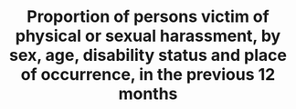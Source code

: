 ---
data_non_statistical: true
goal_meta_link: http://unstats.un.org/sdgs/files/metadata-compilation/Metadata-Goal-11.pdf
graph: null
graph_title: Proportion of persons victim of physical or sexual harassment, by sex,
  age, disability status and place of occurrence, in the previous 12 months
graph_type: null
has_metadata: true
indicator: 11.7.2
indicator_definition: Number of girls and women aged 15+ who were subjected to physical
  or sexual harassment in the last 12 months, as percentage of all women aged 15+,
  disaggregated by perpetrator and place of occurrence (of latest episode). Many international
  bodies, national legislatures and courts have prohibited sexual harassment but there
  is no agreed universal definition of the term.[1] Most existing studies about sexual
  harassment are focused on working life or educational environments and measure unwelcome
  and unwanted sexual acts.[1,2] Because of the lack of universal definition, data
  for this indicator are not comparable. Currently, comparable data exist only for
  the 28 European Union countries (see below for more details on existing measures).
indicator_name: Proportion of persons victim of physical or sexual harassment, by
  sex, age, disability status and place of occurrence, in the previous 12 months
indicator_sort_order: 11-07-02
indicator_variable: null
layout: indicator
permalink: /11-7-2/
published: true
rationale_interpretation: "Sexual harassment is a violation of women's human rights\
  \ and a prohibited form of violence against women in many countries.[4] Sexually\
  \ harassing conduct causes devastating physical and psychological injuries to a\
  \ large percentage of women in workplaces around the world. In urban and rural areas,\
  \ developed or developing countries, women and girls are constantly subjected to\
  \ these forms of violence on streets, on public transport, in shopping centres and\
  \ in public parks, in and around schools and workplaces, in public sanitation facilities\
  \ and water and food distribution sites, or in their own neighborhoods. Such harassment\
  \ reinforces the subordination of women to men in society, violates women's dignity\
  \ and creates a health and safety hazard in public spaces. \nIf women and girls\
  \ are to enjoy a life free from violence, policymakers need to ensure that public\
  \ spaces are free from any form of violence, including sexual harassment."
reporting_status: notstarted
sdg_goal: 11
source_active_1: true
source_notes_1: null
source_title_1: null
target: By 2030, provide universal access to safe, inclusive and accessible, green
  and public spaces, in particular for women and children, older persons and persons
  with disabilities.
target_id: '11.7'
title: Proportion of persons victim of physical or sexual harassment, by sex, age,
  disability status and place of occurrence, in the previous 12 months
un_custodial_agency: 'UNOCD (Partnering Agencies: UN Women, UN Habitat)'
un_designated_tier: '3'
variable_description: null
variable_notes: null
---